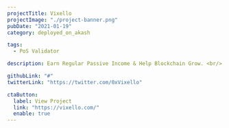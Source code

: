 ```yaml
---
projectTitle: Vixello
projectImage: "./project-banner.png"
pubDate: "2021-01-19"
category: deployed_on_akash

tags:
  - PoS Validator

description: Earn Regular Passive Income & Help Blockchain Grow. <br/> <br/>

githubLink: "#"
twitterLink: "https://twitter.com/0xVixello"

ctaButton:
  label: View Project
  link: "https://vixello.com/"
  enable: true
---
```

